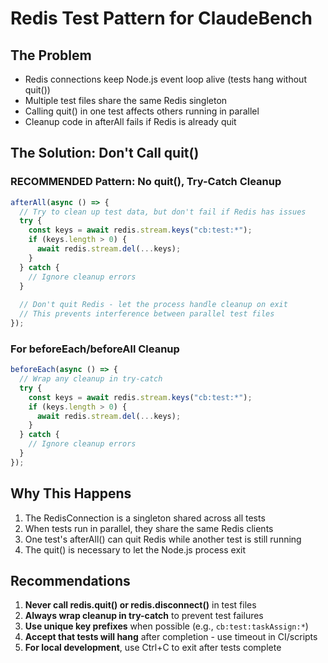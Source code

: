 # Redis Test Pattern for ClaudeBench

## The Problem
- Redis connections keep Node.js event loop alive (tests hang without quit())
- Multiple test files share the same Redis singleton
- Calling quit() in one test affects others running in parallel
- Cleanup code in afterAll fails if Redis is already quit

## The Solution: Don't Call quit()

### RECOMMENDED Pattern: No quit(), Try-Catch Cleanup
```typescript
afterAll(async () => {
  // Try to clean up test data, but don't fail if Redis has issues
  try {
    const keys = await redis.stream.keys("cb:test:*");
    if (keys.length > 0) {
      await redis.stream.del(...keys);
    }
  } catch {
    // Ignore cleanup errors
  }
  
  // Don't quit Redis - let the process handle cleanup on exit
  // This prevents interference between parallel test files
});
```

### For beforeEach/beforeAll Cleanup
```typescript
beforeEach(async () => {
  // Wrap any cleanup in try-catch
  try {
    const keys = await redis.stream.keys("cb:test:*");
    if (keys.length > 0) {
      await redis.stream.del(...keys);
    }
  } catch {
    // Ignore cleanup errors
  }
});
```

## Why This Happens
1. The RedisConnection is a singleton shared across all tests
2. When tests run in parallel, they share the same Redis clients
3. One test's afterAll() can quit Redis while another test is still running
4. The quit() is necessary to let the Node.js process exit

## Recommendations
1. **Never call redis.quit() or redis.disconnect()** in test files
2. **Always wrap cleanup in try-catch** to prevent test failures
3. **Use unique key prefixes** when possible (e.g., `cb:test:taskAssign:*`)
4. **Accept that tests will hang** after completion - use timeout in CI/scripts
5. **For local development**, use Ctrl+C to exit after tests complete